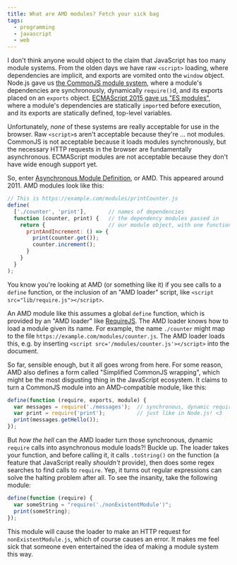 ```yaml
---
title: What are AMD modules? Fetch your sick bag
tags:
  - programming
  - javascript
  - web
---
```


I don't think anyone would object to 
the claim that JavaScript has too many module systems.
From the olden days we have raw `<script>` loading,
where dependencies are implicit,
and exports are vomited onto the `window` object.
Node.js gave us [the CommonJS module system](/2020/09/27/what-does-the-require-function-do-in-nodejs/),
where a module's dependencies are synchronously, dynamically `require()`d,
and its exports placed on an `exports` object.
[ECMAScript 2015 gave us "ES modules"](/2020/09/25/javascript-modules-for-grumpy-developers-from-2005/),
where a module's dependencies are statically `import`ed before execution,
and its exports are statically defined, top-level variables.

Unfortunately, _none_ of these systems are really acceptable for use in the browser.
Raw `<script>`s aren't acceptable because they're ... not modules.
CommonJS is not acceptable because it loads modules synchronously,
but the necessary HTTP requests in the browser are fundamentally asynchronous.
ECMAScript modules are not acceptable because they don't have wide enough support yet.

So, enter [Asynchronous Module Definition](https://github.com/amdjs/amdjs-api/blob/master/AMD.md), or AMD.
This appeared around 2011.
AMD modules look like this:

```js
// This is https://example.com/modules/printCounter.js
define(
  ['./counter', 'print'],       // names of dependencies
  function (counter, print) {   // the dependency modules passed in
    return {                    // our module object, with one function
      printAndIncrement: () => {
        print(counter.get());
        counter.increment();
      }
    }
  }
);
```

You know you're looking at AMD (or something like it) 
if you see calls to a `define` function,
or the inclusion of an "AMD loader" script,
like `<script src="lib/require.js"></script>`.

An AMD module like this assumes a global `define` function,
which is provided by an "AMD loader" like [RequireJS](https://requirejs.org/).
The AMD loader knows how to load a module given its name.
For example, the name `./counter` might map to the file `https://example.com/modules/counter.js`.
The AMD loader loads this, e.g. by inserting `<script src='/modules/counter.js'></script>` into the document.

So far, sensible enough,
but it all goes wrong from here.
For some reason, AMD also defines a form called "Simplified CommonJS wrapping",
which might be the most disgusting thing in the JavaScript ecosystem.
It claims to turn a CommonJS module into an AMD-compatible module, like this:

```js
define(function (require, exports, module) {
  var messages = require('./messages');  // synchronous, dynamic require!
  var print = require('print');          // just like in Node.js! <3
  print(messages.getHello());
});
```

But _how the hell_ can the AMD loader turn those synchronous, dynamic `require` calls
into asynchronous module loads?!
Buckle up.
The loader takes your function,
and before calling it,
it calls `.toString()` on the function
(a feature that JavaScript really _shouldn't_ provide),
then does some regex searches to find calls to `require`.
Yep, it turns out regular expressions can solve the halting problem after all.
To see the insanity, take the following module:

```js
define(function (require) {
  var someString = "require('./nonExistentModule')";
  print(someString);
});
```

This module will cause the loader to make an HTTP request for `nonExistentModule.js`,
which of course causes an error.
It makes me feel sick that someone even entertained the idea of making a module system this way.
